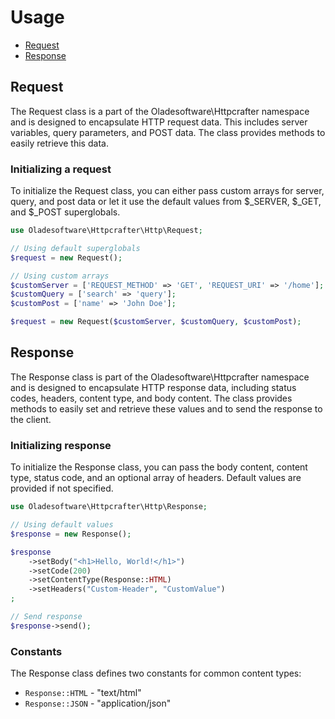 # Usage

- [Request](#request)
- [Response](#response)

## Request

The Request class is a part of the Oladesoftware\Httpcrafter namespace and is designed to encapsulate HTTP request data. This includes server variables, query parameters, and POST data. The class provides methods to easily retrieve this data.

### Initializing a request

To initialize the Request class, you can either pass custom arrays for server, query, and post data or let it use the default values from $_SERVER, $_GET, and $_POST superglobals.

```php
use Oladesoftware\Httpcrafter\Http\Request;

// Using default superglobals
$request = new Request();

// Using custom arrays
$customServer = ['REQUEST_METHOD' => 'GET', 'REQUEST_URI' => '/home'];
$customQuery = ['search' => 'query'];
$customPost = ['name' => 'John Doe'];

$request = new Request($customServer, $customQuery, $customPost);
```
## Response

The Response class is part of the Oladesoftware\Httpcrafter namespace and is designed to encapsulate HTTP response data, including status codes, headers, content type, and body content. The class provides methods to easily set and retrieve these values and to send the response to the client.

### Initializing response

To initialize the Response class, you can pass the body content, content type, status code, and an optional array of headers. Default values are provided if not specified.

```php
use Oladesoftware\Httpcrafter\Http\Response;

// Using default values
$response = new Response();

$response
    ->setBody("<h1>Hello, World!</h1>")
    ->setCode(200)
    ->setContentType(Response::HTML)
    ->setHeaders("Custom-Header", "CustomValue")
;

// Send response
$response->send();
```

### Constants

The Response class defines two constants for common content types:

- `Response::HTML` - "text/html"
- `Response::JSON` - "application/json"